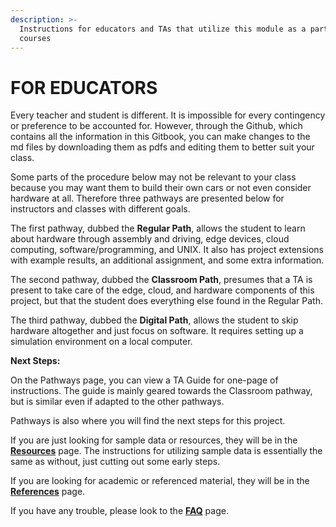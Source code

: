 ```yaml
---
description: >-
  Instructions for educators and TAs that utilize this module as a part of their
  courses
---
```


# FOR EDUCATORS

Every teacher and student is different. It is impossible for every contingency or preference to be accounted for. However, through the Github, which contains all the information in this Gitbook, you can make changes to the md files by downloading them as pdfs and editing them to better suit your class.&#x20;

Some parts of the procedure below may not be relevant to your class because you may want them to build their own cars or not even consider hardware at all. Therefore three pathways are presented below for instructors and classes with different goals.&#x20;

The first pathway, dubbed the **Regular Path**, allows the student to learn about hardware through assembly and driving, edge devices, cloud computing, software/programming, and UNIX. It also has project extensions with example results, an additional assignment, and some extra information.

The second pathway, dubbed the **Classroom Path**, presumes that a TA is present to take care of the edge, cloud, and hardware components of this project, but that the student does everything else found in the Regular Path.

The third pathway, dubbed the **Digital Path**, allows the student to skip hardware altogether and just focus on software. It requires setting up a simulation environment on a local computer.&#x20;



**Next Steps:**

On the Pathways page, you can view a TA Guide for one-page of instructions. The guide is mainly geared towards the Classroom pathway, but is similar even if adapted to the other pathways.&#x20;

Pathways is also where you will find the next steps for this project.

If you are just looking for sample data or resources, they will be in the [**Resources**](resources.md) page. The instructions for utilizing sample data is essentially the same as without, just cutting out some early steps.

If you are looking for academic or referenced material, they will be in the [**References**](references.md) page.&#x20;

If you have any trouble, please look to the [**FAQ**](faq.md) page.
